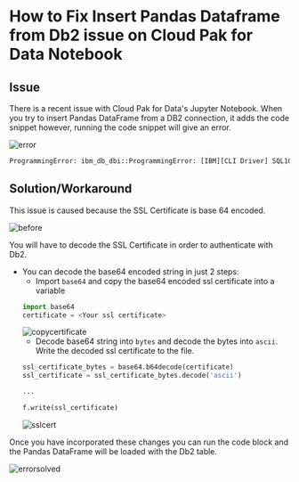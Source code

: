 # How to Fix Insert Pandas Dataframe from Db2 issue on Cloud Pak for Data Notebook

## Issue

There is a recent issue with Cloud Pak for Data's Jupyter Notebook. When you try to insert Pandas DataFrame from a DB2 connection, it adds the code snippet however, running the code snippet will give an error.

![error](https://user-images.githubusercontent.com/52746337/150765573-9a1b2827-d620-4aad-8b41-35b36547d6a3.gif)

```python
ProgrammingError: ibm_db_dbi::ProgrammingError: [IBM][CLI Driver] SQL10013N  The specified library "GSKit Error: 2" could not be loaded.  SQLSTATE=42724 SQLCODE=-10013
```

## Solution/Workaround

This issue is caused because the SSL Certificate is base 64 encoded. 

![before](https://user-images.githubusercontent.com/52746337/150767104-69ccf04a-7ea3-433e-86c4-17b1dda0bad6.png)

You will have to decode the SSL Certificate in order to authenticate with Db2.

- You can decode the base64 encoded string in just 2 steps:
  - Import `base64` and copy the base64 encoded ssl certificate into a variable
  ```python
  import base64
  certificate = <Your ssl certificate>
  ```
  ![copycertificate](https://user-images.githubusercontent.com/52746337/150771080-89b13cae-0054-4cb9-8649-283605e48b5d.gif)
  - Decode base64 string into `bytes` and decode the bytes into `ascii`. Write the decoded ssl certificate to the file.
  ```python
  ssl_certificate_bytes = base64.b64decode(certificate)
  ssl_certificate = ssl_certificate_bytes.decode('ascii')
  
  ...
  
  f.write(ssl_certificate)
  ```
  ![sslcert](https://user-images.githubusercontent.com/52746337/150771778-6e12619b-4b0a-4ea3-8ba5-30af117c05c9.gif)

Once you have incorporated these changes you can run the code block and the Pandas DataFrame will be loaded with the Db2 table.

![errorsolved](https://user-images.githubusercontent.com/52746337/150771914-e7e6dae2-6dff-404e-ac2f-f4c4ba12bc9b.gif)

